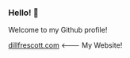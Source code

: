 ### Hello! 👋

Welcome to my Github profile!

[dillfrescott.com](https://dillfrescott.com) <--- My Website!
